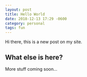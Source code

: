 ```yaml
---
layout: post
title: Hello World
date: 2018-12-13 17:29 -0600
category: personal
tags: fun
---
```


Hi there, this is a new post on my site.
## What else is here?

More stuff coming soon...
